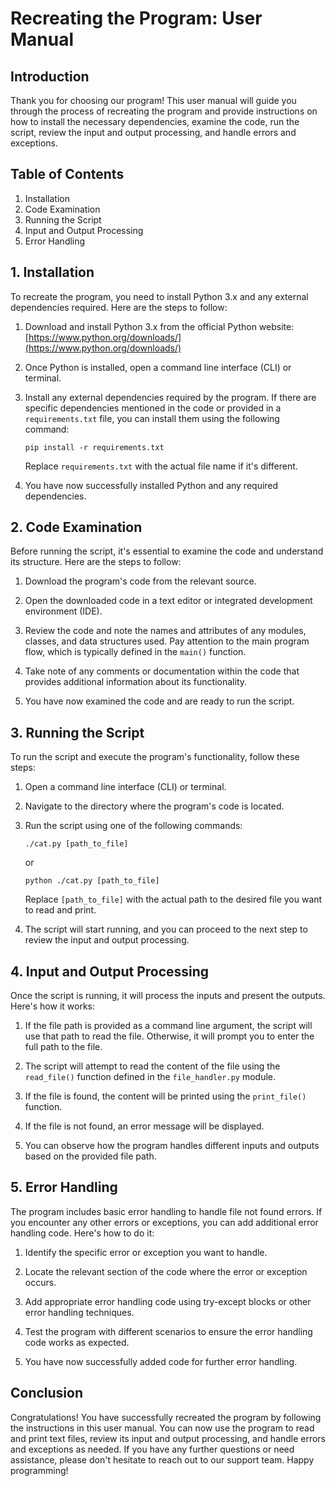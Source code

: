 # Recreating the Program: User Manual

## Introduction

Thank you for choosing our program! This user manual will guide you through the process of recreating the program and provide instructions on how to install the necessary dependencies, examine the code, run the script, review the input and output processing, and handle errors and exceptions.

## Table of Contents

1. Installation
2. Code Examination
3. Running the Script
4. Input and Output Processing
5. Error Handling

## 1. Installation

To recreate the program, you need to install Python 3.x and any external dependencies required. Here are the steps to follow:

1. Download and install Python 3.x from the official Python website: [https://www.python.org/downloads/](https://www.python.org/downloads/)

2. Once Python is installed, open a command line interface (CLI) or terminal.

3. Install any external dependencies required by the program. If there are specific dependencies mentioned in the code or provided in a `requirements.txt` file, you can install them using the following command:

   ```
   pip install -r requirements.txt
   ```

   Replace `requirements.txt` with the actual file name if it's different.

4. You have now successfully installed Python and any required dependencies.

## 2. Code Examination

Before running the script, it's essential to examine the code and understand its structure. Here are the steps to follow:

1. Download the program's code from the relevant source.

2. Open the downloaded code in a text editor or integrated development environment (IDE).

3. Review the code and note the names and attributes of any modules, classes, and data structures used. Pay attention to the main program flow, which is typically defined in the `main()` function.

4. Take note of any comments or documentation within the code that provides additional information about its functionality.

5. You have now examined the code and are ready to run the script.

## 3. Running the Script

To run the script and execute the program's functionality, follow these steps:

1. Open a command line interface (CLI) or terminal.

2. Navigate to the directory where the program's code is located.

3. Run the script using one of the following commands:

   ```
   ./cat.py [path_to_file]
   ```

   or

   ```
   python ./cat.py [path_to_file]
   ```

   Replace `[path_to_file]` with the actual path to the desired file you want to read and print.

4. The script will start running, and you can proceed to the next step to review the input and output processing.

## 4. Input and Output Processing

Once the script is running, it will process the inputs and present the outputs. Here's how it works:

1. If the file path is provided as a command line argument, the script will use that path to read the file. Otherwise, it will prompt you to enter the full path to the file.

2. The script will attempt to read the content of the file using the `read_file()` function defined in the `file_handler.py` module.

3. If the file is found, the content will be printed using the `print_file()` function.

4. If the file is not found, an error message will be displayed.

5. You can observe how the program handles different inputs and outputs based on the provided file path.

## 5. Error Handling

The program includes basic error handling to handle file not found errors. If you encounter any other errors or exceptions, you can add additional error handling code. Here's how to do it:

1. Identify the specific error or exception you want to handle.

2. Locate the relevant section of the code where the error or exception occurs.

3. Add appropriate error handling code using try-except blocks or other error handling techniques.

4. Test the program with different scenarios to ensure the error handling code works as expected.

5. You have now successfully added code for further error handling.

## Conclusion

Congratulations! You have successfully recreated the program by following the instructions in this user manual. You can now use the program to read and print text files, review its input and output processing, and handle errors and exceptions as needed. If you have any further questions or need assistance, please don't hesitate to reach out to our support team. Happy programming!